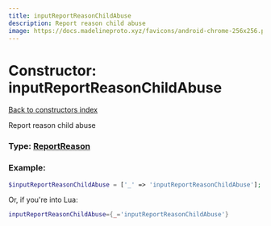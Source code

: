 ```yaml
---
title: inputReportReasonChildAbuse
description: Report reason child abuse
image: https://docs.madelineproto.xyz/favicons/android-chrome-256x256.png
---
```

# Constructor: inputReportReasonChildAbuse  
[Back to constructors index](index.md)



Report reason child abuse




### Type: [ReportReason](../types/ReportReason.md)


### Example:

```php
$inputReportReasonChildAbuse = ['_' => 'inputReportReasonChildAbuse'];
```  


Or, if you're into Lua:

```lua
inputReportReasonChildAbuse={_='inputReportReasonChildAbuse'}

```


